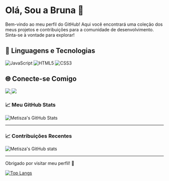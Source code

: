 # Olá, Sou a Bruna 👋

Bem-vindo ao meu perfil do GitHub! Aqui você encontrará uma coleção dos meus projetos e contribuições para a comunidade de desenvolvimento. Sinta-se à vontade para explorar!

## 🚀 Linguagens e Tecnologias

![JavaScript](https://img.shields.io/badge/-JavaScript-F7DF1E?style=flat-square&logo=javascript&logoColor=000000)
![HTML5](https://img.shields.io/badge/-HTML5-E34F26?style=flat-square&logo=html5&logoColor=ffffff)
![CSS3](https://img.shields.io/badge/-CSS3-1572B6?style=flat-square&logo=css3&logoColor=ffffff)

## 🌐 Conecte-se Comigo


<a href="mailto:brunalemes2503@gmail.com">
<img src="https://img.shields.io/badge/Gmail-D14836?style=for-the-badge&logo=gmail&logoColor=white"/>
</a>
<a href="https://br.linkedin.com/in/bruna-lemes-4361791b8">
<img src="https://img.shields.io/badge/LinkedIn-0077B5?style=for-the-badge&logo=linkedin&logoColor=white">
</a>

### 📈 Meu GitHub Stats

![Metisza's GitHub Stats](https://github-readme-stats.vercel.app/api?username=Metisza&show_icons=true&hide_title=true&hide=prs&count_private=true&theme=tokyonight)

---

### 📈 Contribuições Recentes

![Metisza's GitHub stats](https://github-readme-stats.vercel.app/api?username=Metisza&show_icons=true)


---

Obrigado por visitar meu perfil! 🌟

<div style="width: 200px;">
<a href="https://github.com/Metisza/github-readme-stats">
  <img src="https://github-readme-stats.vercel.app/api/top-langs/?username=Metisza&langs_count=8" alt="Top Langs" />
</a>
</div>